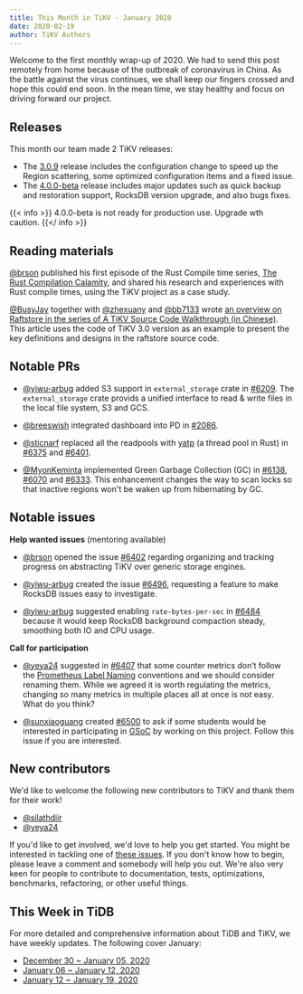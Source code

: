 ```yaml
---
title: This Month in TiKV - January 2020
date: 2020-02-19
author: TiKV Authors
---
```


<!-- Fill in the below from the API: https://developer.github.com/v4/explorer/ -->

Welcome to the first monthly wrap-up of 2020. We had to send this post remotely from home because of the outbreak of coronavirus in China. As the battle against the virus continues, we shall keep our fingers crossed and hope this could end soon. In the mean time, we stay healthy and focus on driving forward our project.

## Releases

This month our team made 2 TiKV releases:

- The [3.0.9](https://github.com/tikv/tikv/releases/tag/v3.0.9) release includes the configuration change to speed up the Region scattering, some optimized configuration items and a fixed issue.
- The [4.0.0-beta](https://github.com/tikv/tikv/releases/tag/v4.0.0-beta) release includes major updates such as quick backup and restoration support, RocksDB version upgrade, and also bugs fixes.

{{< info >}}
4.0.0-beta is not ready for production use. Upgrade wth caution.
{{</ info >}}

## Reading materials

[@brson](https://github.com/brson) published his first episode of the Rust Compile time series, [The Rust Compilation Calamity](https://tikv.org/blog/rust-compilation-calamity/), and shared his research and experiences with Rust compile times, using the TiKV project as a case study.

[@BusyJay](https://github.com/BusyJay) together with [@zhexuany](https://github.com/zhexuany) and [@bb7133](https://github.com/bb7133) wrote [an overview on Raftstore in the series of A TiKV Source Code Walkthrough (in Chinese)](https://pingcap.com/blog-cn/tikv-source-code-reading-17/). This article uses the code of TiKV 3.0 version as an example to present the key definitions and designs in the raftstore source code.

## Notable PRs

- [@yiwu-arbug](https://github.com/yiwu-arbug) added S3 support in `external_storage` crate in [#6209](https://github.com/tikv/tikv/pull/6209). The `external_storage` crate provids a unified interface to read & write files in the local file system, S3 and GCS.

- [@breeswish](https://github.com/breeswish) integrated dashboard into PD in [#2086](https://github.com/pingcap/pd/pull/2086).

- [@sticnarf](https://github.com/sticnarf) replaced all the readpools with [yatp](https://github.com/tikv/yatp) (a thread pool in Rust) in [#6375](https://github.com/tikv/tikv/pull/6375) and [#6401](https://github.com/tikv/tikv/pull/6401).

- [@MyonKeminta](https://github.com/MyonKeminta) implemented Green Garbage Collection (GC) in [#6138](https://github.com/tikv/tikv/pull/6138), [#6070](https://github.com/tikv/tikv/pull/6070) and [#6333](https://github.com/tikv/tikv/pull/6333). This enhancement changes the way to scan locks so that inactive regions won't be waken up from hibernating by GC.

## Notable issues

**Help wanted issues** (mentoring available)

- [@brson](https://github.com/brson) opened the issue [#6402](https://github.com/tikv/tikv/issues/6402) regarding organizing and tracking progress on abstracting TiKV over generic storage engines.

- [@yiwu-arbug](https://github.com/yiwu-arbug) created the issue [#6496](https://github.com/tikv/tikv/issues/6496), requesting a feature to make RocksDB issues easy to investigate.

- [@yiwu-arbug](https://github.com/yiwu-arbug) suggested enabling `rate-bytes-per-sec` in [#6484](https://github.com/tikv/tikv/issues/6484) because it would keep RocksDB background compaction steady, smoothing both IO and CPU usage.

**Call for participation**

- [@yeya24](https://github.com/yeya24) suggested in [#6407](https://github.com/tikv/tikv/issues/6407) that some counter metrics don’t follow  the [Prometheus Label Naming](https://prometheus.io/docs/practices/naming/) conventions and we should consider renaming them. While we agreed it is worth regulating the metrics, changing so many metrics in multiple places all at once is not easy. What do you think?

- [@sunxiaoguang](https://github.com/sunxiaoguang) created  [#6500](#6500) to ask if some students would be interested in participating in [GSoC](https://summerofcode.withgoogle.com/) by working on this project. Follow this issue if you are interested.

## New contributors

We'd like to welcome the following new contributors to TiKV and thank them for their work!

* [@silathdiir](https://github.com/silathdiir)
* [@yeya24](https://github.com/yeya24)

If you'd like to get involved, we'd love to help you get started. You might be interested in tackling one of [these issues](https://github.com/tikv/tikv/issues?q=is%3Aopen+is%3Aissue+label%3A%22D%3A+Easy%22+label%3A%22S%3A+HelpWanted%22). If you don't know how to begin, please leave a comment and somebody will help you out. We're also very keen for people to contribute to documentation, tests, optimizations, benchmarks, refactoring, or other useful things.

## This Week in TiDB

For more detailed and comprehensive information about TiDB and TiKV, we have weekly updates. The following cover January:

*   [December 30 ~ January 05, 2020](https://pingcap.com/weekly/2020-01-06-tidb-weekly/)
*   [January 06 ~ January 12, 2020](https://pingcap.com/weekly/2020-01-14-tidb-weekly/)
*   [January 12 ~ January 19, 2020](https://pingcap.com/weekly/2020-01-20-tidb-weekly/)
